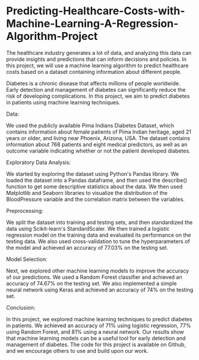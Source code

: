 # Predicting-Healthcare-Costs-with-Machine-Learning-A-Regression-Algorithm-Project
The healthcare industry generates a lot of data, and analyzing this data can provide insights and predictions that can inform decisions and policies. In this project, we will use a machine learning algorithm to predict healthcare costs based on a dataset containing information about different people. 

Diabetes is a chronic disease that affects millions of people worldwide. Early detection and management of diabetes can significantly reduce the risk of developing complications. In this project, we aim to predict diabetes in patients using machine learning techniques.

Data:

We used the publicly available Pima Indians Diabetes Dataset, which contains information about female patients of Pima Indian heritage, aged 21 years or older, and living near Phoenix, Arizona, USA. The dataset contains information about 768 patients and eight medical predictors, as well as an outcome variable indicating whether or not the patient developed diabetes.

Exploratory Data Analysis:

We started by exploring the dataset using Python's Pandas library. We loaded the dataset into a Pandas dataframe, and then used the describe() function to get some descriptive statistics about the data. We then used Matplotlib and Seaborn libraries to visualize the distribution of the BloodPressure variable and the correlation matrix between the variables.

Preprocessing:

We split the dataset into training and testing sets, and then standardized the data using Scikit-learn's StandardScaler. We then trained a logistic regression model on the training data and evaluated its performance on the testing data. We also used cross-validation to tune the hyperparameters of the model and achieved an accuracy of 77.03% on the testing set.

Model Selection:

Next, we explored other machine learning models to improve the accuracy of our predictions. We used a Random Forest classifier and achieved an accuracy of 74.67% on the testing set. We also implemented a simple neural network using Keras and achieved an accuracy of 74% on the testing set.

Conclusion:

In this project, we explored machine learning techniques to predict diabetes in patients. We achieved an accuracy of 71% using logistic regression, 77% using Random Forest, and 81% using a neural network. Our results show that machine learning models can be a useful tool for early detection and management of diabetes. The code for this project is available on Github, and we encourage others to use and build upon our work.
